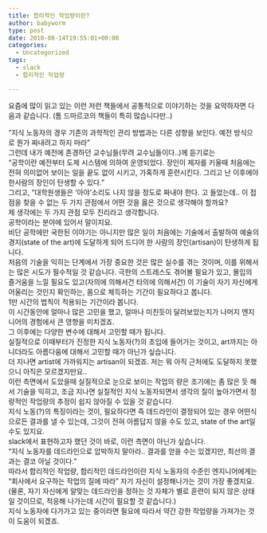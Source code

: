 ```yaml
---
title: 합리적인 작업량이란?
author: babyworm
type: post
date: 2010-08-14T19:55:01+00:00
categories:
  - Uncategorized
tags:
  - slack
  - 합리적인 작업량

---
```

요즘에 많이 읽고 있는 이런 저런 책들에서 공통적으로 이야기하는 것을 요약하자면 다음과 같습니다. (톰 드마르코의 책들이 특히 많습니다만..)

<div>
</div>

<div>
  &#8220;지식 노동자의 경우 기존의 과학적인 관리 방법과는 다른 성향을 보인다. 예전 방식으로 뭔가 짜내려고 하지 마라&#8221;
</div>

<div>
</div>

<div>
  그런데 내가 예전에 존경하던 교수님들(무려 교수님들이다..)께 듣기로는
</div>

<div>
</div>

<div>
  &#8220;공학이란 예전부터 도제 시스템에 의하여 운영되었다. 장인이 제자를 키울때 처음에는 전혀 의미없어 보이는 일을 끝도 없이 시키고, 가혹하게 훈련시킨다. 그리고 난 이후에야 한사람의 장인이 탄생할 수 있다.&#8221;
</div>

<div>
</div>

<div>
  그리고, &#8220;대학원생들은 &#8216;아야&#8217;소리도 나지 않을 정도로 짜내야 한다. 고 들었는데.. 이 접점을 찾을 수 없는 두 가지 관점에서 어떤 것을 옳은 것으로 생각해야 할까요?
</div>

<div>
</div>

<div>
  제 생각에는 두 가지 관점 모두 진리라고 생각합니다.
</div>

<div>
  공학이라는 분야에 있어서 말이지요.
</div>

<div>
</div>

<div>
  비단 공학에만 국한된 이야기는 아니지만 많은 일이 처음에는 기술에서 출발하여 예술의 경지(state of the art)에 도달하게 되어 드디어 한 사람의 장인(artisan)이 탄생하게 됩니다.
</div>

<div>
</div>

<div>
  처음의 기술을 익히는 단계에서 가장 중요한 것은 많은 실수를 겪는 것이며, 이를 위해서는 많은 시도가 필수적일 것 같습니다. 극한의 스트레스도 겪어볼 필요가 있고, 몰입의 즐거움을 느낄 필요도 있고(자의에 의해서건 타의에 의해서건) 이 기술이 자기 자신에게 어울리는 것인지 확인하는, 몸으로 체득하는 기간이 필요하다고 봅니다.
</div>

<div>
  1만 시간의 법칙이 적용되는 기간이라 봅니다.
</div>

<div>
  이 시간동안에 얼마나 많은 고민을 했고, 얼마나 미친듯이 달려보았는지가 나머지 엔지니어의 경험에서 큰 영향을 미치겠죠.
</div>

<div>
</div>

<div>
  그 이후에는 다양한 변수에 대해서 고민할 때가 됩니다.
</div>

<div>
  실질적으로 이때부터가 진정한 지식 노동자(?)의 초입에 들어가는 것이고, art까지는 아니더라도 아름다움에 대해서 고민할 때가 아닌가 싶습니다.
</div>

<div>
  더 지나면 artist에 가까워지는 artisan이 되겠죠. 저는 뭐 아직 근처에도 도달하지 못했으니 아직은 모르겠지만요..
</div>

<div>
</div>

<div>
  이런 측면에서 도았을때 실질적으로 눈으로 보이는 작업의 량은 초기에는 좀 많은 듯 해서 기술을 익히고, 조금 지나면 실질적인 지식 노동자되면서 생각의 질이 높아가면서 정량적인 작업량의 추정이 쉽지 않아질 수 있을 것 같습니다.
</div>

<div>
</div>

<div>
  지식 노동(?)의 특징이라는 것이, 필요하다면 즉 데드라인이 결정되어 있는 경우 어떤식으로든 결과를 낼 수 있는데, 그것이 전혀 아름답지 않을 수도 있고, state of the art일수도 있지요.
</div>

<div>
</div>

<div>
  slack에서 표현하고자 했던 것이 바로, 이런 측면이 아닌가 싶습니다.
</div>

<div>
  &#8220;지식 노동자를 데드라인으로 압박하지 말아라.. 결과를 얻을 수는 있겠지만, 최선의 결과는 결코 아닐 것이다.&#8221;
</div>

<div>
</div>

<div>
  따라서 합리적인 작업량, 합리적인 데드라인이란 지식 노동자의 수준인 엔지니어에게는 &#8220;회사에서 요구하는 작업의 질에 따라&#8221; 자기 자신이 설정해나가는 것이 가장 좋겠지요. (물론, 자기 자신에게 알맞는 데드라인을 정하는 것 자체가 별로 훈련이 되지 않은 상태일 것이므로, 적응해 나가는데 시간이 필요할 것 같습니다.)
</div>

<div>
  지식 노동자에 다가가고 있는 중이라면 필요에 따라서 약간 강한 작업량을 가져가는 것이 도움이 되겠죠.
</div>

<div>
</div>

<div>
</div>